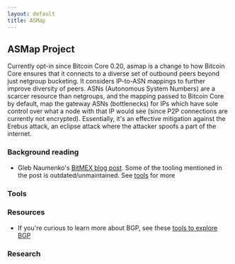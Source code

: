 ```yaml
---
layout: default
title: ASMap
---
```


## ASMap Project

Currently opt-in since Bitcoin Core 0.20, asmap is a change to how Bitcoin Core ensures that it connects to a diverse set of outbound peers
beyond just netgroup bucketing. It considers IP-to-ASN mappings to further improve diversity of peers. ASNs (Autonomous System Numbers) are
a scarcer resource than netgroups, and the mapping passed to Bitcoin Core by default, map the gateway ASNs (bottlenecks) for IPs which have
sole control over what a node with that IP would see (since P2P connections are currently not encrypted). Essentially, it's an effective
mitigation against the Erebus attack, an eclipse attack where the attacker spoofs a part of the internet.

### Background reading

  * Gleb Naumenko's [BitMEX blog post]. Some of the tooling mentioned in the post is outdated/unmaintained. See [tools](###Tools) for more

### Tools

### Resources

  * If you're curious to learn more about BGP, see these [tools to explore BGP]

### Research


[BitMEX blog post]: https://blog.bitmex.com/call-to-action-testing-and-improving-asmap/
[Tools to explore BGP]: https://jvns.ca/blog/2021/10/05/tools-to-look-at-bgp-routes/